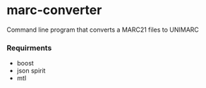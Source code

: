 # marc-converter
Command line program that converts a MARC21 files to UNIMARC

### Requirments

* boost
* json spirit
* mtl
